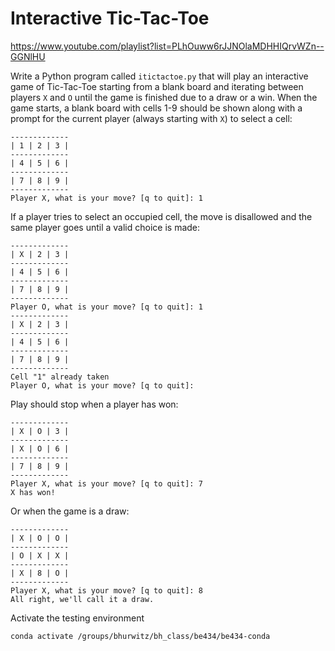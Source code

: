 # Interactive Tic-Tac-Toe 

https://www.youtube.com/playlist?list=PLhOuww6rJJNOlaMDHHIQrvWZn--GGNlHU

Write a Python program called `itictactoe.py` that will play an interactive game of Tic-Tac-Toe starting from a blank board and iterating between players `X` and `O` until the game is finished due to a draw or a win.
When the game starts, a blank board with cells 1-9 should be shown along with a prompt for the current player (always starting with `X`) to select a cell:

```
-------------
| 1 | 2 | 3 |
-------------
| 4 | 5 | 6 |
-------------
| 7 | 8 | 9 |
-------------
Player X, what is your move? [q to quit]: 1
```

If a player tries to select an occupied cell, the move is disallowed and the same player goes until a valid choice is made:

```
-------------
| X | 2 | 3 |
-------------
| 4 | 5 | 6 |
-------------
| 7 | 8 | 9 |
-------------
Player O, what is your move? [q to quit]: 1
-------------
| X | 2 | 3 |
-------------
| 4 | 5 | 6 |
-------------
| 7 | 8 | 9 |
-------------
Cell "1" already taken
Player O, what is your move? [q to quit]:
```

Play should stop when a player has won:

```
-------------
| X | O | 3 |
-------------
| X | O | 6 |
-------------
| 7 | 8 | 9 |
-------------
Player X, what is your move? [q to quit]: 7
X has won!
```

Or when the game is a draw:

```
-------------
| X | O | O |
-------------
| O | X | X |
-------------
| X | 8 | O |
-------------
Player X, what is your move? [q to quit]: 8
All right, we'll call it a draw.
```

Activate the testing environment

```
conda activate /groups/bhurwitz/bh_class/be434/be434-conda
```